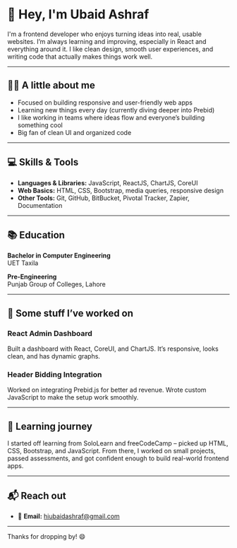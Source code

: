 # 👋 Hey, I'm Ubaid Ashraf

I'm a frontend developer who enjoys turning ideas into real, usable websites. I’m always learning and improving, especially in React and everything around it. I like clean design, smooth user experiences, and writing code that actually makes things work well.

---

## 👨‍💻 A little about me

- Focused on building responsive and user-friendly web apps
- Learning new things every day (currently diving deeper into Prebid)
- I like working in teams where ideas flow and everyone’s building something cool
- Big fan of clean UI and organized code

---

## 💻 Skills & Tools

- **Languages & Libraries:** JavaScript, ReactJS, ChartJS, CoreUI
- **Web Basics:** HTML, CSS, Bootstrap, media queries, responsive design
- **Other Tools:** Git, GitHub, BitBucket, Pivotal Tracker, Zapier, Documentation

---

## 📚 Education

**Bachelor in Computer Engineering**  
UET Taxila

**Pre-Engineering**  
Punjab Group of Colleges, Lahore

---

## 🧪 Some stuff I’ve worked on

### React Admin Dashboard  
Built a dashboard with React, CoreUI, and ChartJS. It’s responsive, looks clean, and has dynamic graphs.

### Header Bidding Integration  
Worked on integrating Prebid.js for better ad revenue. Wrote custom JavaScript to make the setup work smoothly.

---

## 🎯 Learning journey

I started off learning from SoloLearn and freeCodeCamp – picked up HTML, CSS, Bootstrap, and JavaScript. From there, I worked on small projects, passed assessments, and got confident enough to build real-world frontend apps.

---

## 📬 Reach out

- 📧 **Email:** [hiubaidashraf@gmail.com](mailto:hiubaidashraf@gmail.com) 

---

Thanks for dropping by! 😄
